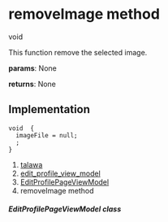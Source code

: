 
<div>

# removeImage method

</div>


void 



This function remove the selected image.

**params**: None

**returns**: None



## Implementation

``` language-dart
void  {
  imageFile = null;
  ;
}
```







1.  [talawa](../../index.html)
2.  [edit_profile_view_model](../../view_model_after_auth_view_models_profile_view_models_edit_profile_view_model/)
3.  [EditProfilePageViewModel](../../view_model_after_auth_view_models_profile_view_models_edit_profile_view_model/EditProfilePageViewModel-class.html)
4.  removeImage method

##### EditProfilePageViewModel class







